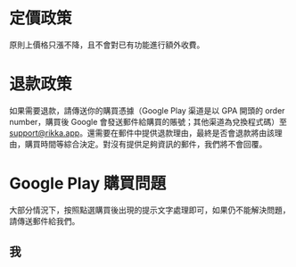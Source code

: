 # 定價政策

原則上價格只漲不降，且不會對已有功能進行額外收費。

# 退款政策

如果需要退款，請傳送你的購買憑據（Google Play 渠道是以 GPA 開頭的 order number，購買後 Google 會發送郵件給購買的賬號；其他渠道為兌換程式碼）至 [support@rikka.app](mailto:support@rikka.app)。還需要在郵件中提供退款理由，最終是否會退款將由該理由，購買時間等綜合決定。對沒有提供足夠資訊的郵件，我們將不會回覆。

# Google Play 購買問題

大部分情況下，按照點選購買後出現的提示文字處理即可，如果仍不能解決問題，請傳送郵件給我們。

## 我
